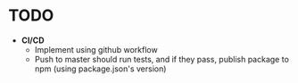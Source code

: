 # TODO

- **CI/CD**
  - Implement using github workflow
  - Push to master should run tests, and if they pass, publish package to npm (using package.json's version)

